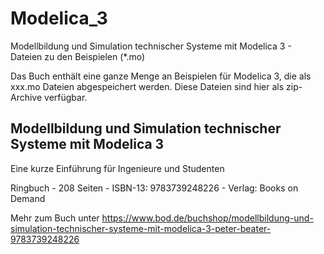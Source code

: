 # Modelica_3

Modellbildung und Simulation technischer Systeme mit Modelica 3 - Dateien zu den Beispielen (*.mo)

Das Buch enthält eine ganze Menge an Beispielen für Modelica 3, die als xxx.mo Dateien abgespeichert werden. Diese Dateien sind hier als zip-Archive verfügbar.

Modellbildung und Simulation technischer Systeme mit Modelica 3
---------------------------------------------------------------
Eine kurze Einführung für Ingenieure und Studenten

Ringbuch - 208 Seiten - ISBN-13: 9783739248226 - Verlag: Books on Demand

Mehr zum Buch unter https://www.bod.de/buchshop/modellbildung-und-simulation-technischer-systeme-mit-modelica-3-peter-beater-9783739248226
